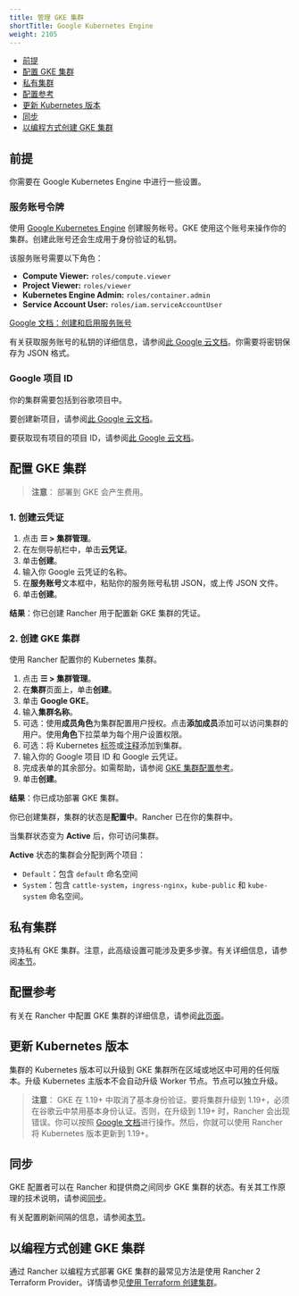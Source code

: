 ```yaml
---
title: 管理 GKE 集群
shortTitle: Google Kubernetes Engine
weight: 2105
---
```


- [前提](#prerequisites)
- [配置 GKE 集群](#provisioning-a-gke-cluster)
- [私有集群](#private-clusters)
- [配置参考](#configuration-reference)
- [更新 Kubernetes 版本](#updating-kubernetes-version)
- [同步](#syncing)
- [以编程方式创建 GKE 集群](#programmatically-creating-gke-clusters)

## 前提

你需要在 Google Kubernetes Engine 中进行一些设置。

### 服务账号令牌

使用 [Google Kubernetes Engine](https://console.cloud.google.com/projectselector/iam-admin/serviceaccounts) 创建服务帐号。GKE 使用这个账号来操作你的集群。创建此账号还会生成用于身份验证的私钥。

该服务账号需要以下角色：

- **Compute Viewer:** `roles/compute.viewer`
- **Project Viewer:** `roles/viewer`
- **Kubernetes Engine Admin:** `roles/container.admin`
- **Service Account User:** `roles/iam.serviceAccountUser`

[Google 文档：创建和启用服务账号](https://cloud.google.com/compute/docs/access/create-enable-service-accounts-for-instances)

有关获取服务账号的私钥的详细信息，请参阅[此 Google 云文档](https://cloud.google.com/iam/docs/creating-managing-service-account-keys#creating_service_account_keys)。你需要将密钥保存为 JSON 格式。

### Google 项目 ID

你的集群需要包括到谷歌项目中。

要创建新项目，请参阅[此 Google 云文档](https://cloud.google.com/resource-manager/docs/creating-managing-projects#creating_a_project)。

要获取现有项目的项目 ID，请参阅[此 Google 云文档](https://cloud.google.com/resource-manager/docs/creating-managing-projects#identifying_projects)。

## 配置 GKE 集群

> **注意**：
> 部署到 GKE 会产生费用。

### 1. 创建云凭证

1. 点击 **☰ > 集群管理**。
1. 在左侧导航栏中，单击**云凭证**。
1. 单击**创建**。
1. 输入你 Google 云凭证的名称。
1. 在**服务账号**文本框中，粘贴你的服务账号私钥 JSON，或上传 JSON 文件。
1. 单击**创建**。

**结果**：你已创建 Rancher 用于配置新 GKE 集群的凭证。

### 2. 创建 GKE 集群

使用 Rancher 配置你的 Kubernetes 集群。

1. 点击 **☰ > 集群管理**。
1. 在**集群**页面上，单击**创建**。
1. 单击 **Google GKE**。
1. 输入**集群名称**。
1. 可选：使用**成员角色**为集群配置用户授权。点击**添加成员**添加可以访问集群的用户。使用**角色**下拉菜单为每个用户设置权限。
1. 可选：将 Kubernetes [标签](https://kubernetes.io/docs/concepts/overview/working-with-objects/labels/)或[注释](https://kubernetes.io/docs/concepts/overview/working-with-objects/annotations/)添加到集群。
1. 输入你的 Google 项目 ID 和 Google 云凭证。
1. 完成表单的其余部分。如需帮助，请参阅 [GKE 集群配置参考]({{<baseurl>}}/rancher/v2.6/en/cluster-admin/editing-clusters/gke-config-reference)。
1. 单击**创建**。

**结果**：你已成功部署 GKE 集群。

你已创建集群，集群的状态是**配置中**。Rancher 已在你的集群中。

当集群状态变为 **Active** 后，你可访问集群。

**Active** 状态的集群会分配到两个项目：

- `Default`：包含 `default` 命名空间
- `System`：包含 `cattle-system`，`ingress-nginx`，`kube-public` 和 `kube-system` 命名空间。

## 私有集群

支持私有 GKE 集群。注意，此高级设置可能涉及更多步骤。有关详细信息，请参阅[本节]({{<baseurl>}}/rancher/v2.6/en/cluster-admin/editing-clusters/gke-config-reference/private-clusters/)。

## 配置参考

有关在 Rancher 中配置 GKE 集群的详细信息，请参阅[此页面]({{<baseurl>}}/rancher/v2.6/en/cluster-admin/editing-clusters/gke-config-reference)。

## 更新 Kubernetes 版本

集群的 Kubernetes 版本可以升级到 GKE 集群所在区域或地区中可用的任何版本。升级 Kubernetes 主版本不会自动升级 Worker 节点。节点可以独立升级。

> **注意**：
> GKE 在 1.19+ 中取消了基本身份验证。要将集群升级到 1.19+，必须在谷歌云中禁用基本身份认证。否则，在升级到 1.19+ 时，Rancher 会出现错误。你可以按照 [Google 文档](https://cloud.google.com/kubernetes-engine/docs/how-to/api-server-authentication#disabling_authentication_with_a_static_password)进行操作。然后，你就可以使用 Rancher 将 Kubernetes 版本更新到 1.19+。

## 同步

GKE 配置者可以在 Rancher 和提供商之间同步 GKE 集群的状态。有关其工作原理的技术说明，请参阅[同步]({{<baseurl>}}/rancher/v2.6/en/cluster-admin/editing-clusters/syncing)。

有关配置刷新间隔的信息，请参阅[本节]({{<baseurl>}}/rancher/v2.6/en/cluster-admin/editing-clusters/gke-config-reference/#configuring-the-refresh-interval)。

## 以编程方式创建 GKE 集群

通过 Rancher 以编程方式部署 GKE 集群的最常见方法是使用 Rancher 2 Terraform Provider。详情请参见[使用 Terraform 创建集群](https://registry.terraform.io/providers/rancher/rancher2/latest/docs/resources/cluster)。
